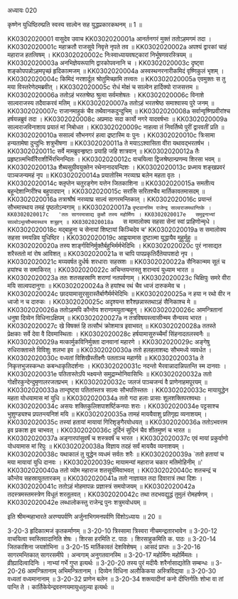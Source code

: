 अध्यायः 020

कृष्णेन युधिष्ठिरम्प्रति स्वस्य साल्वेन सह युद्धप्रकारकथनम् ॥ 1 ॥

KK0302020001	वासुदेव उवाच 
KK0302020001a	आनर्तनगरं मुक्तं ततोऽहमगमं तदा ।
KK0302020001c	महाक्रतौ राजसूये निवृत्ते नृपते तव ॥
KK0302020002a	अपश्यं द्वारकां चाहं महाराज हतत्विषम् ।
KK0302020002c	निःस्वाध्यायवषट्कारां निर्भूषणवरस्त्रियम् ॥
KK0302020003a	अनभिज्ञेयरूपाणि द्वारकोपवनानि च ।
KK0302020003c	दृष्ट्वा शङ्कोपपन्नोऽहमपृच्छं हृदिकात्मजम् ॥
KK0302020004a	अस्वस्थनरनारीकमिदं वृष्णिकुलं भृशम् ।
KK0302020004c	किमिदं नरशार्दूल श्रोतुमिच्छामि तत्त्वतः ॥
KK0302020005a	एवमुक्तः स तु मया विस्तरेणेदमब्रवीत् ।
KK0302020005c	रोधं मोक्षं च साल्वेन हार्दिक्यो राजसत्तम ॥
KK0302020006a	ततोऽहं भरतश्रेष्ठ श्रुत्वा सर्वमशेषतः ।
KK0302020006c	विनाशे साल्वराजस्य तदैवाकरवं मतिम् ॥
KK0302020007a	ततोऽहं भरतश्रेष्ठ समाश्वास्य पुरे जनम् ॥
KK0302020007c	राजानमाहुकं चैव तथैवानकदुन्दुभिम् ॥
KK0302020008a	सर्वान्वृष्णिप्रवीरांश्च हर्षयन्नब्रुवं तदा ।
KK0302020008c	अप्रमादः सदा कार्यो नगरे यादवर्षभाः ॥
KK0302020009a	साल्वराजविनाशाय प्रयातं मां निबोधत ।
KK0302020009c	नाहत्वा तं निवर्तिष्ये पुरीं द्वारवतीं प्रति ॥
KK0302020010a	ससाल्वं सौभनगरं हत्वा द्रष्टास्मि वः पुनः ।
KK0302020010c	त्रिःसामा हन्यतामेषा दुन्दुभिः शत्रुभीषणा ॥
KK0302020011a	ते मयाऽऽश्वासिता वीरा यथावद्भरतर्षभ ।
KK0302020011c	सर्वे मामब्रुवन्हृष्टाः प्रयाहि जहि शात्रवान् ॥
KK0302020012a	तैः प्रहृष्टात्मभिर्वीरैराशीर्भिरभिनन्दितः ।
KK0302020012c	वाचयित्वा द्विजश्रेष्ठान्प्रणम्य शिरसा भवम् ॥
KK0302020013a	शैब्यसुग्रीवयुक्तेन रथेनानादयन्दिशः ।
KK0302020013c	प्रध्माय शङ्खप्रवरं पाञ्चजन्यमहं नृप ॥
KK0302020014a	प्रयातोस्मि नरव्याघ्र बलेन महता वृतः ।
KK0302020014c	क्लृप्तेन चतुरङ्गेण यत्तेन जितकाशिना ॥
KK0302020015a	समतीत्य बहून्देशान्गिरींश्च बहुपादपान् ।
KK0302020015c	सरांसि सरितश्चैव मार्तिकावतमासदम् ॥
KK0302020016a	तत्राश्रौषं नरव्याघ्र साल्वं सागरमन्तिकात् ।
KK0302020016c	प्रयान्तं सौभमास्थाय तमहं पृष्ठतोऽन्वगाम् ॥
KK0302020017a	`दृष्टवानस्मि राजेन्द्र साल्वराजमथान्तिके ।
KK0302020017c	'ततः सागरमासाद्य कुक्षौ तस्य महोर्मिणः ।
KK0302020017e	समुद्रनाभ्यां साल्वोऽभूत्सौभमास्थाय शत्रुहन् ॥
KK0302020018a	`स मामालोक्य सहसा सेनां स्वां प्राहिणोन्मृधे ।
KK0302020018c	मद्बाहुना च सेनायां शिष्टायां किञ्चिदेव च'
KK0302020019a	स समालोक्य सहसा स्मयन्निव युधिष्ठिर ।
KK0302020019c	आह्वयामास दुष्टात्मा युद्धायैव मुहुर्मुहुः ॥
KK0302020020a	तस्य शार्ङ्गविनिर्मुक्तैर्बहुभिर्मर्मभेदिभिः ।
KK0302020020c	पुरं नासाद्यत शरैस्ततो मां रोष आविशत् ॥
KK0302020021a	स चापि पापप्रकृतिर्दैतेयापशदो नृप ।
KK0302020021c	मय्यवर्षत दुर्धर्षः शरधाराः सहस्रशः ॥
KK0302020022a	सैनिकान्मम सूतं च हयांश्च स समाकिरत् ।
KK0302020022c	अचिन्तयन्तस्तु शरान्वयं युध्याम भारत ॥
KK0302020023a	ततः शतसहस्राणि शराणां नतपर्वणाम् ।
KK0302020023c	चिक्षिपुः समरे वीरा मयि साल्वपदानुगाः ॥
KK0302020024a	ते हयांश्च रथं चैव ध्वजं दारुकमेव च ।
KK0302020024c	छादयामासुरसुरास्तैर्बाणैर्मर्मभेदिभिः ॥
KK0302020025a	न हया न रथो वीर न ध्वजो न च दारुकः ।
KK0302020025c	अदृश्यन्त शरैश्छन्नास्तथाऽहं सैनिकाश्च मे ॥
KK0302020026a	ततोऽहमपि कौन्तेय शराणामयुतान्बहून् ।
KK0302020026c	आमन्त्रितानां धनुषा दिव्येन विधिनाऽक्षिपम् ॥
KK0302020027a	न तत्रविषयस्त्वासीन्मम सैन्यस्य भारत ।
KK0302020027c	खे विषक्तं हि तत्सौभं क्रोशमात्र इवाभवत् ॥
KK0302020028a	ततस्ते प्रेक्षकाः सर्वे देवा वै दिवमास्थिताः ।
KK0302020028c	हर्षयामासुरुच्चैर्मां सिंहनादतलस्वनैः ॥
KK0302020029a	मत्कार्मुकविनिर्मुक्ता दानवानां महारणे ।
KK0302020029c	अङ्गेषु रुधिराक्तास्ते विविशुः शलभा इव ॥
KK0302020030a	ततो हलहलाशब्दः सौभमध्ये व्यवर्धत ।
KK0302020030c	वध्यतां विशिखैस्तीक्ष्णैः पतताञ्च महार्णवे ॥
KK0302020031a	ते निकृत्तभुजस्कन्धाः कबन्धाकृतिदर्शनाः ।
KK0302020031c	नदन्तो भैरवान्नादान्निपतन्ति स्म दानवाः ।
KK0302020031e	पतितास्तेऽपि भक्ष्यन्ते समुद्राम्भोनिवासिभिः ॥
KK0302020032a	ततो गोक्षीरकुन्देन्दुमृणालरजतप्रभम् ।
KK0302020032c	जलजं पाञ्चजन्यं वै प्राणेनाहमपूरयम् ॥
KK0302020033a	तान्दृष्ट्वा पतितांस्तत्र साल्वः सौभपतिस्ततः ।
KK0302020033c	मायायुद्धेन महता योधयामास मां युधि ॥
KK0302020034a	ततो गदा हलाः प्रासाः शूलशक्तिपरश्वथाः ।
KK0302020034c	असयः शक्तिकुलिशपाशर्ष्टिकनपाः शराः ।
KK0302020034e	पट्टसाश्च भुशुण्ड्यश्च प्रपतन्त्यनिशं मयि ॥
KK0302020035a	तामहं माययैवाशु प्रतिगृह्य व्यनाशयम् ।
KK0302020035c	तस्यां हतायां मायायां गिरिशृङ्गैरयोधयत् ॥
KK0302020036a	ततोऽभवत्तम इव प्रकाश इव चाभवत् ।
KK0302020036c	दुर्दिनं सुदिनं चैव शीतमुष्णं च भारत ॥
KK0302020037a	अङ्गारपांसुवर्षं च शस्त्रवर्षं च भारत ।
KK0302020037c	एवं मायां प्रकुर्वाणो योधयामास मां रिपुः ॥
KK0302020038a	विज्ञाय तदहं सर्वं माययैव व्यनाशयम् ।
KK0302020038c	यथाकालं तु युद्धेन व्यधमं सर्वतः शरैः ॥
KK0302020039a	`ततो हतायां च मया मायायां युधि दानवः ।
KK0302020039c	मायामन्यां महाराज चकार मतिमोहिनीम् ॥'
KK0302020040a	ततो व्योम महाराज शतसूर्यमिवाभवत् ।
KK0302020040c	शतचन्द्रं च कौन्तेय सहस्रायुततारकम् ॥
KK0302020041a	ततो नाज्ञायत तदा दिवारात्रं तथा दिशः ।
KK0302020041c	ततोऽहं मोहमापन्नः प्रज्ञास्त्रं समयोजयम् ॥
KK0302020042a	तदस्त्रमस्तमस्त्रेण विधूतं शरतूलवत् ।
KK0302020042c	तथा तदभवद्युद्धं तुमुलं रोमहर्षणम् ।
KK0302020042e	लब्धालोकस्तु राजेन्द्र पुनः शत्रुमयोधयम् ॥

इति श्रीमन्महाभारते अरण्यपर्वणि अर्जुनाभिगमनपर्वणि विंशोऽध्यायः ॥ 20 ॥

3-20-3 हृदिकात्मजं कृतकर्माणम् ॥ 3-20-10 त्रिस्सामा त्रिस्वरा नीचमन्द्रतारभावेन ॥ 3-20-12 वाचयित्वा स्वस्तिवादानिति शेषः । शिरसा हरमिति ट. पाठः । शिरसाहुकमिति क. पाठः ॥ 3-20-14 जितकाशिना जयशोभिना ॥ 3-20-15 मार्तिकावतं देशविशेषम् । आसदं प्राप्तः ॥ 3-20-16 सागरमन्तिकात् सागरसमीपे । अन्वगाम् अनुगतवानस्मि ॥ 3-20-17 महोर्मिणः महोर्मिमतः । व्रीह्यादित्वादिनिः । नाभ्यां गर्भे गुप्त इत्यर्थः ॥ 3-20-20 तस्य पुरं मदीयैः शरैर्नासाद्यतेति सम्बन्धः ॥ 3-20-26 आमन्त्रितानाम् अभिमन्त्रितानाम् । दिव्येन विधिना अलौकिकया अस्त्रिविद्यया ॥ 3-20-30 वध्यतां वध्यमानानाम् ॥ 3-20-32 प्राणेन बलेन ॥ 3-20-34 शक्त्यादीनां कनो दीप्तिर्गतिः शोभा वा तां पान्ति ते । कार्तिकेयेन्द्रवरुणयमायुधतुल्या इत्यर्थः ॥
